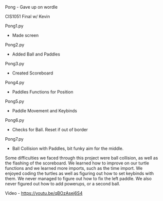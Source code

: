 Pong - Gave up on wordle

CIS1051 Final w/ Kevin

Pong1.py
- Made screen

Pong2.py
- Added Ball and Paddles

Pong3.py
- Created Scoreboard

Pong4.py
- Paddles Functions for Position

Pong5.py
- Paddle Movement and Keybinds

Pong6.py
- Checks for Ball. Reset if out of border

Pong7.py 
- Ball Collision with Paddles, bit funky aim for the middle. 

Some difficulties we faced through this project were ball collision, as well as the flashing of the scoreboard. We learned how to improve on our turtle functions and we learned more imports, such as the time import. We enjoyed coding the turtles as well as figuring out how to set keybinds with them. We never managed to figure out how to fix the left paddle. We also never figured out how to add powerups, or a second ball.

Video - https://youtu.be/qBOzAsej6S4
